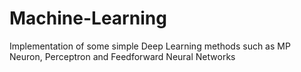 # Machine-Learning
Implementation of some simple Deep Learning methods such as MP Neuron, Perceptron and Feedforward Neural Networks
